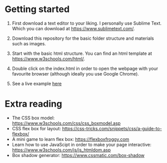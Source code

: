 # Getting started
1. First download a text editor to your liking. I personally use Sublime Text. Which you can download at https://www.sublimetext.com/.

2. Download this repository for the basic folder structure and materials such as images. 

3. Start with the basic html structure. You can find an html template at https://www.w3schools.com/html/. 

4. Double click on the index.html in order to open the webpage with your favourite browser (although ideally you use Google Chrome).

5. See a live example [here](https://kidomjung.github.io/designweek_spotify_project/)


# Extra reading 
- The CSS box model: https://www.w3schools.com/css/css_boxmodel.asp
- CSS flex box for layout: https://css-tricks.com/snippets/css/a-guide-to-flexbox/
- A mini game to learn flex box: https://flexboxfroggy.com
- Learn how to use JavaScipt in order to make your page interactive: https://www.w3schools.com/js/js_htmldom.asp
- Box shadow generator: https://www.cssmatic.com/box-shadow
